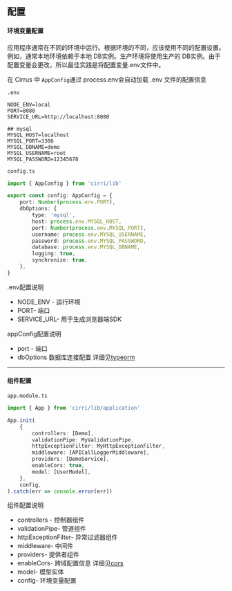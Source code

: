 ## 配置

#### 环境变量配置
应用程序通常在不同的环境中运行。根据环境的不同，应该使用不同的配置设置。例如，通常本地环境依赖于本地 DB实例。生产环境将使用生产的 DB实例。由于配置变量会更改，所以最佳实践是将配置变量.env文件中。

在 Cirrus 中 `AppConfig`通过 process.env会自动加载 .env 文件的配置信息
```
.env
```
```
NODE_ENV=local
PORT=8080
SERVICE_URL=http://localhost:8080

## mysql
MYSQL_HOST=localhost
MYSQL_PORT=3306
MYSQL_DBNAME=demo
MYSQL_USERNAME=root
MYSQL_PASSWORD=12345678
```
```
config.ts
```
```typescript
import { AppConfig } from 'cirri/lib'

export const config: AppConfig = {
    port: Number(process.env.PORT),
    dbOptions: {
        type: 'mysql',
        host: process.env.MYSQL_HOST,
        port: Number(process.env.MYSQL_PORT),
        username: process.env.MYSQL_USERNAME,
        password: process.env.MYSQL_PASSWORD,
        database: process.env.MYSQL_DBNAME,
        logging: true,
        synchronize: true,
    },
}
```
.env配置说明

- NODE_ENV - 运行环境
- PORT- 端口
- SERVICE_URL- 用于生成浏览器端SDK

appConfig配置说明
- port - 端口
- dbOptions 数据库连接配置 详细见[typeorm](https://typeorm.io/#/connection-options)

------
#### 组件配置
```
app.module.ts
```
```typescript
import { App } from 'cirri/lib/application'

App.init(
    {
        controllers: [Demo],
        validationPipe: MyValidationPipe,
        httpExceptionFilter: MyHttpExceptionFilter,
        middleware: [APICallLoggerMiddleware],
        providers: [DemoService],
        enableCors: true,
        model: [UserModel],
    },
    config,
).catch(err => console.error(err))

```
组件配置说明

- controllers - 控制器组件
- validationPipe- 管道组件
- httpExceptionFilter- 异常过滤器组件
- middleware- 中间件
- providers- 提供者组件
- enableCors- 跨域配置信息 详细见[cors](https://expressjs.com/en/resources/middleware/cors.html)
- model- 模型实体
- config- 环境变量配置

